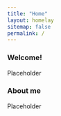 ```yaml
---
title: "Home"
layout: homelay
sitemap: false
permalink: /
---
```


### Welcome!

Placeholder

### About me

Placeholder
